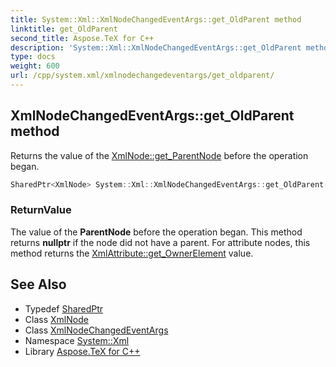 ```yaml
---
title: System::Xml::XmlNodeChangedEventArgs::get_OldParent method
linktitle: get_OldParent
second_title: Aspose.TeX for C++
description: 'System::Xml::XmlNodeChangedEventArgs::get_OldParent method. Returns the value of the XmlNode::get_ParentNode before the operation began in C++.'
type: docs
weight: 600
url: /cpp/system.xml/xmlnodechangedeventargs/get_oldparent/
---
```

## XmlNodeChangedEventArgs::get_OldParent method


Returns the value of the [XmlNode::get_ParentNode](../../xmlnode/get_parentnode/) before the operation began.

```cpp
SharedPtr<XmlNode> System::Xml::XmlNodeChangedEventArgs::get_OldParent()
```


### ReturnValue

The value of the **ParentNode** before the operation began. This method returns **nullptr** if the node did not have a parent. For attribute nodes, this method returns the [XmlAttribute::get_OwnerElement](../../xmlattribute/get_ownerelement/) value.

## See Also

* Typedef [SharedPtr](../../../system/sharedptr/)
* Class [XmlNode](../../xmlnode/)
* Class [XmlNodeChangedEventArgs](../)
* Namespace [System::Xml](../../)
* Library [Aspose.TeX for C++](../../../)
